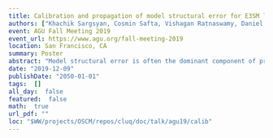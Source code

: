 ```yaml
---
title: Calibration and propagation of model structural error for E3SM land model
authors: ["Khachik Sargsyan, Cosmin Safta, Vishagan Ratnaswamy, Daniel Ricciuto"]
event: AGU Fall Meeting 2019
event_url: https://www.agu.org/fall-meeting-2019
location: San Francisco, CA
summary: Poster
abstract: "Model structural error is often the dominant component of predictive uncertainty budget in climate models. We develop a general framework for a probabilistic representation of the structural error inside the model, followed by a simultaneous calibration of physical inputs and parameters representing the structural error. The resulting embedded model-error strategy conserves physical constraints, allows meaningful predictions of a full set of output quantities of interest (QoIs), disambiguates model error from data noise, and leads to predictions with attributable uncertainties. The approach is further enhanced to include a spatio-temporal model surrogate with Karhunen-Loeve and polynomial chaos representations, providing dimensionality reduction with quantifiable uncertainty, and augmenting the predictive variance. The developed workflow is implemented in UQ Toolkit (www.sandia.gov/uqtoolkit). The method is demonstrated for E3SM (Energy Exascale Earth System Model) land model calibration given FLUXNET observations, highlighting the need for burdening physical parameters with stochasticity due to forcing factors.<br>"
date: "2019-12-09"
publishDate: "2050-01-01"
tags:  []
all_day:  false
featured:  false
math:  true
url_pdf: ""
loc: "$WW/projects/OSCM/repos/cluq/doc/talk/agu19/calib"
---
```


